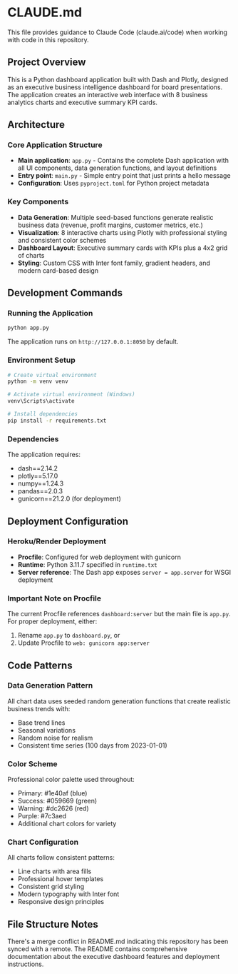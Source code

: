 # CLAUDE.md

This file provides guidance to Claude Code (claude.ai/code) when working with code in this repository.

## Project Overview

This is a Python dashboard application built with Dash and Plotly, designed as an executive business intelligence dashboard for board presentations. The application creates an interactive web interface with 8 business analytics charts and executive summary KPI cards.

## Architecture

### Core Application Structure
- **Main application**: `app.py` - Contains the complete Dash application with all UI components, data generation functions, and layout definitions
- **Entry point**: `main.py` - Simple entry point that just prints a hello message
- **Configuration**: Uses `pyproject.toml` for Python project metadata

### Key Components
- **Data Generation**: Multiple seed-based functions generate realistic business data (revenue, profit margins, customer metrics, etc.)
- **Visualization**: 8 interactive charts using Plotly with professional styling and consistent color schemes
- **Dashboard Layout**: Executive summary cards with KPIs plus a 4x2 grid of charts
- **Styling**: Custom CSS with Inter font family, gradient headers, and modern card-based design

## Development Commands

### Running the Application
```bash
python app.py
```
The application runs on `http://127.0.0.1:8050` by default.

### Environment Setup
```bash
# Create virtual environment
python -m venv venv

# Activate virtual environment (Windows)
venv\Scripts\activate

# Install dependencies
pip install -r requirements.txt
```

### Dependencies
The application requires:
- dash==2.14.2
- plotly==5.17.0
- numpy==1.24.3
- pandas==2.0.3
- gunicorn==21.2.0 (for deployment)

## Deployment Configuration

### Heroku/Render Deployment
- **Procfile**: Configured for web deployment with gunicorn
- **Runtime**: Python 3.11.7 specified in `runtime.txt`
- **Server reference**: The Dash app exposes `server = app.server` for WSGI deployment

### Important Note on Procfile
The current Procfile references `dashboard:server` but the main file is `app.py`. For proper deployment, either:
1. Rename `app.py` to `dashboard.py`, or
2. Update Procfile to `web: gunicorn app:server`

## Code Patterns

### Data Generation Pattern
All chart data uses seeded random generation functions that create realistic business trends with:
- Base trend lines
- Seasonal variations
- Random noise for realism
- Consistent time series (100 days from 2023-01-01)

### Color Scheme
Professional color palette used throughout:
- Primary: #1e40af (blue)
- Success: #059669 (green)  
- Warning: #dc2626 (red)
- Purple: #7c3aed
- Additional chart colors for variety

### Chart Configuration
All charts follow consistent patterns:
- Line charts with area fills
- Professional hover templates
- Consistent grid styling
- Modern typography with Inter font
- Responsive design principles

## File Structure Notes

There's a merge conflict in README.md indicating this repository has been synced with a remote. The README contains comprehensive documentation about the executive dashboard features and deployment instructions.